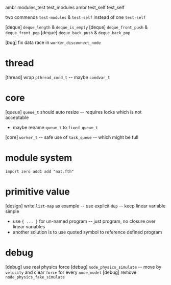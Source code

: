 ambr modules_test test_modules
ambr test_self test_self

two commends `test-modules` & `test-self` instead of one `test-self`

[deque] `deque_length` & `deque_is_empty`
[deque] `deque_front_push` & `deque_front_pop`
[deque] `deque_back_push` & `deque_back_pop`

[bug] fix data race in `worker_disconnect_node`

# thread

[thread] wrap `pthread_cond_t` -- maybe `condvar_t`

# core

[queue] `queue_t` should auto resize -- requires locks which is not acceptable

- maybe rename `queue_t` to `fixed_queue_t`

[core] `worker_t` -- safe use of `task_queue` -- which might be full

# module system

```
import zero add1 add "nat.fth"
```

# primitive value

[design] write `list-map` as example -- use explicit `dup` -- keep linear variable simple

- use `{ ... }` for un-named program -- just program, no closure over linear variables
- another solution is to use quoted symbol to reference defined program

# debug

[debug] use real physics force
[debug] `node_physics_simulate` -- move by `velocity` and clear `force` for every `node_model`
[debug] remove `node_physics_fake_simulate`
